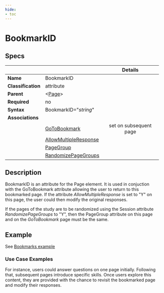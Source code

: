 ```yaml
---
hide:
- toc
---
```

# BookmarkID

## Specs

| || Details |
|---|---|:---:|
| **Name** | BookmarkID ||
| **Classification** | attribute ||
| **Parent** | <[Page](index.md)\> ||
| **Required** | no ||
| **Syntax** | BookmarkID="*string*" ||
| **Associations** | |  |
|  | [GoToBookmark](go_to_bookmark.md)| set on subsequent page |
|  | [AllowMultipleResponse](allow_multiple_response.md)| |
|  | [PageGroup](pagegroup.md) | |
|  | [RandomizePageGroups](../session/randomize_page_groups.md) | |


## Description
BookmarkID is an attribute for the Page element. It is used in conjuction with the GoToBookmark attribute
allowing the user to return to this bookmarked page. If the attribute *AllowMultipleResponse* is set to "Y"
on this page, the user could then modify the original responses.

If the pages of the study are to be randomized using the Session attribute *RandomizePageGroups* to "Y",
then the PageGroup attribute on this page and on the *GoToBookmark* page must be the same.

## Example

See [Bookmarks example](../../examples/example_bookmarks.md)

### Use Case Examples

For instance, users could answer questions on one page initially.
Following that, subsequent pages introduce specific skills.
Once users explore this content, they are provided with the chance to 
revisit the bookmarked page and modify their responses.

